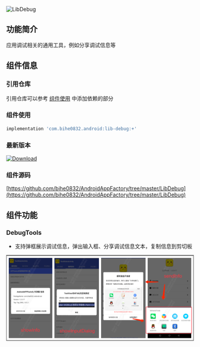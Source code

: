 ![LibDebug](https://img.shields.io/badge/AndroidAppFactory-LibDebug-brightgreen)
## 功能简介

应用调试相关的通用工具，例如分享调试信息等

## 组件信息

### 引用仓库

引用仓库可以参考 [组件使用](./../start.md) 中添加依赖的部分

### 组件使用

```groovy
implementation 'com.bihe0832.android:lib-debug:+'
```

### 最新版本

[ ![Download](https://api.bintray.com/packages/bihe0832/android/lib-debug/images/download.svg) ](https://bintray.com/bihe0832/android/lib-debug/_latestVersion)


### 组件源码

[https://github.com/bihe0832/AndroidAppFactory/tree/master/LibDebug](https://github.com/bihe0832/AndroidAppFactory/tree/master/LibDebug)

## 组件功能

### DebugTools

- 支持弹框展示调试信息，弹出输入框、分享调试信息文本，复制信息到剪切板

<img src="./lib-debug.png"/>

